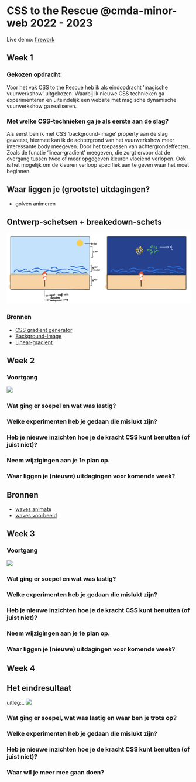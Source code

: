 # CSS to the Rescue @cmda-minor-web 2022 - 2023

Live demo: [firework](https://hoa0.github.io/css-to-the-rescue-2223/firework/index.html)

## Week 1

### Gekozen opdracht:

Voor het vak CSS to the Rescue heb ik als eindopdracht 'magische vuurwerkshow' uitgekozen. Waarbij ik nieuwe CSS technieken ga experimenteren en uiteindelijk een website met magische dynamische vuurwerkshow ga realiseren.

### Met welke CSS-technieken ga je als eerste aan de slag?

Als eerst ben ik met CSS ‘background-image’ property aan de slag geweest, hiermee kan ik de achtergrond van het vuurwerkshow meer interessante body meegeven. Door het toepassen van achtergrondeffecten. Zoals de functie ‘linear-gradient’ meegeven, die zorgt ervoor dat de overgang tussen twee of meer opgegeven kleuren vloeiend verlopen. Ook is het mogelijk om de kleuren verloop specifiek aan te geven waar het moet beginnen.

## Waar liggen je (grootste) uitdagingen?

- golven animeren

## Ontwerp-schetsen + breakedown-schets

<img src="https://github.com/Hoa0/css-to-the-rescue-2223/blob/main/firework/imgWiki/schets-week1-css.png" width="600">

### Bronnen

- [CSS gradient generator](https://mycolor.space/gradient)
- [Background-image](https://developer.mozilla.org/en-US/docs/Web/CSS/background-image)
- [Linear-gradient](https://developer.mozilla.org/en-US/docs/Web/CSS/gradient/linear-gradient)

## Week 2

### Voortgang

<img src="#" width="200">

### Wat ging er soepel en wat was lastig?

### Welke experimenten heb je gedaan die mislukt zijn?

### Heb je nieuwe inzichten hoe je de kracht CSS kunt benutten (of juist niet)?

### Neem wijzigingen aan je 1e plan op.

### Waar liggen je (nieuwe) uitdagingen voor komende week?

## Bronnen

- [waves animate](https://dev.to/patilganesh1010/a-complete-guide-to-waves-bmb)
- [waves voorbeeld](https://codepen.io/Prachl/pen/XLveVd)

## Week 3

### Voortgang

<img src="#" width="200">

### Wat ging er soepel en wat was lastig?

### Welke experimenten heb je gedaan die mislukt zijn?

### Heb je nieuwe inzichten hoe je de kracht CSS kunt benutten (of juist niet)?

### Neem wijzigingen aan je 1e plan op.

### Waar liggen je (nieuwe) uitdagingen voor komende week?

## Week 4

## Het eindresultaat

uitleg:..
<img src="#" width="200">

### Wat ging er soepel, wat was lastig en waar ben je trots op?

### Welke experimenten heb je gedaan die mislukt zijn?

### Heb je nieuwe inzichten hoe je de kracht CSS kunt benutten (of juist niet)?

### Waar wil je meer mee gaan doen?
